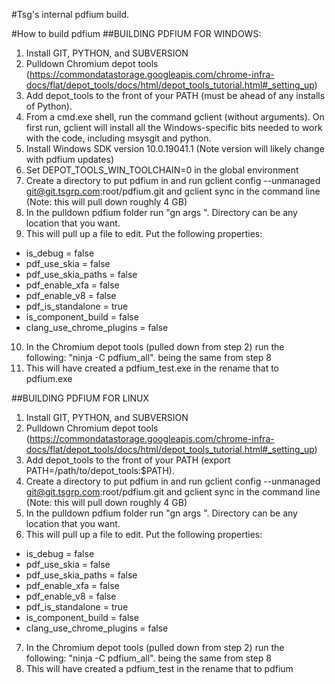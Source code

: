 #Tsg's internal pdfium build.


#How to build pdfium
##BUILDING PDFIUM FOR WINDOWS:
1. Install GIT, PYTHON, and SUBVERSION
2. Pulldown Chromium depot tools (https://commondatastorage.googleapis.com/chrome-infra-docs/flat/depot_tools/docs/html/depot_tools_tutorial.html#_setting_up)
3. Add depot_tools to the front of your PATH (must be ahead of any installs of Python).
4. From a cmd.exe shell, run the command gclient (without arguments). On first run, gclient will install all the Windows-specific bits needed to work with the code, including msysgit and python.
5. Install Windows SDK version 10.0.19041.1 (Note version will likely change with pdfium updates)
6. Set DEPOT_TOOLS_WIN_TOOLCHAIN=0 in the global environment
7. Create a directory to put pdfium in and run gclient config --unmanaged git@git.tsgrp.com:root/pdfium.git and gclient sync in the command line (Note: this will pull down roughly 4 GB)
8. In the pulldown pdfium folder run "gn args <directory>". Directory can be any location that you want. 
9. This will pull up a file to edit. Put the following properties:
* is_debug = false
* pdf_use_skia = false
* pdf_use_skia_paths = false
* pdf_enable_xfa = false
* pdf_enable_v8 = false
* pdf_is_standalone = true
* is_component_build = false
* clang_use_chrome_plugins = false

10. In the Chromium depot tools (pulled down from step 2) run the following: "ninja -C <directory> pdfium_all". <directory> being the same from step 8
11. This will have created a pdfium_test.exe in the <directory> rename that to pdfium.exe

##BUILDING PDFIUM FOR LINUX
1. Install GIT, PYTHON, and SUBVERSION
2. Pulldown Chromium depot tools (https://commondatastorage.googleapis.com/chrome-infra-docs/flat/depot_tools/docs/html/depot_tools_tutorial.html#_setting_up)
3. Add depot_tools to the front of your PATH (export PATH=/path/to/depot_tools:$PATH).
4. Create a directory to put pdfium in and run gclient config --unmanaged git@git.tsgrp.com:root/pdfium.git and gclient sync in the command line (Note: this will pull down roughly 4 GB)
5. In the pulldown pdfium folder run "gn args <directory>". Directory can be any location that you want. 
6. This will pull up a file to edit. Put the following properties:
* is_debug = false
* pdf_use_skia = false
* pdf_use_skia_paths = false
* pdf_enable_xfa = false
* pdf_enable_v8 = false
* pdf_is_standalone = true
* is_component_build = false
* clang_use_chrome_plugins = false

7. In the Chromium depot tools (pulled down from step 2) run the following: "ninja -C <directory> pdfium_all". <directory> being the same from step 8
8. This will have created a pdfium_test in the <director> rename that to pdfium